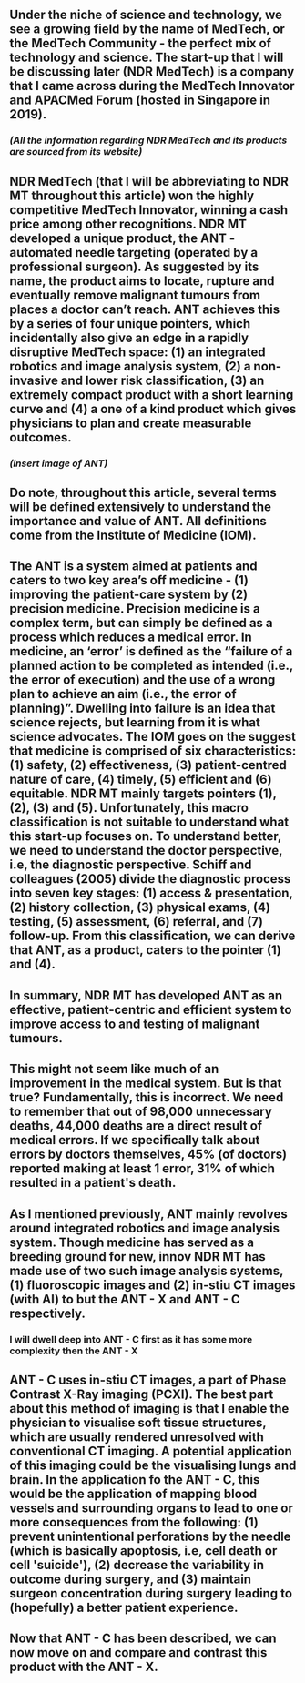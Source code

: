 ## Under the niche of science and technology, we see a growing field by the name of MedTech, or the MedTech Community - the perfect mix of technology and science. The start-up that I will be discussing later (**NDR MedTech**) is a company that I came across during the MedTech Innovator and **APACMed Forum** (hosted in Singapore in 2019).
### _(All the information regarding NDR MedTech and its products are sourced from its website)_
## NDR MedTech (that I will be abbreviating to NDR MT throughout this article) won the highly competitive MedTech Innovator, winning a cash price among other recognitions. NDR MT developed a unique product, the **ANT** - automated needle targeting (operated by a professional surgeon). As suggested by its name, the product aims to locate, rupture and eventually remove malignant tumours from places a doctor can’t reach. ANT achieves this by a series of four unique pointers, which incidentally also give an edge in a rapidly disruptive MedTech space: (1) an integrated robotics and image analysis system, (2) a non-invasive and lower risk classification, (3) an extremely compact product with a short learning curve and (4) a one of a kind product which gives physicians to plan and create measurable outcomes.
### _(insert image of ANT)_
## Do note, throughout this article, several terms will be defined extensively to understand the importance and value of ANT. All definitions come from the Institute of Medicine (IOM).
## The ANT is a system aimed at patients and caters to two key area’s off medicine - (1) improving the patient-care system by (2) **precision medicine**. Precision medicine is a complex term, but can simply be defined as a process which reduces a medical error. In medicine, an ‘error’ is defined as the “failure of a planned action to be completed as intended (i.e., the error of execution) and the use of a wrong plan to achieve an aim (i.e., the error of planning)”.  Dwelling into failure is an idea that science rejects, but learning from it is what science advocates. The IOM goes on the suggest that medicine is comprised of six characteristics: (1) safety, (2) effectiveness, (3) patient-centred nature of care, (4) timely, (5) efficient and (6) equitable. NDR MT mainly targets pointers (1), (2), (3) and (5). Unfortunately, this macro classification is not suitable to understand what this start-up focuses on. To understand better, we need to understand the doctor perspective, i.e, the diagnostic perspective. Schiff and colleagues (2005) divide the diagnostic process into seven key stages: (1) access & presentation, (2) history collection, (3) physical exams, (4) testing, (5) assessment, (6) referral, and (7) follow-up. From this classification, we can derive that ANT, as a product, caters to the pointer (1) and (4).
## In summary, NDR MT has developed ANT as an effective, patient-centric and efficient system to improve access to and testing of malignant tumours.
## This might not seem like much of an improvement in the medical system. But is that true? Fundamentally, this is incorrect. We need to remember that out of 98,000 unnecessary deaths, 44,000 deaths are a direct result of medical errors. If we specifically talk about errors by doctors themselves, 45% (of doctors) reported making at least 1 error, 31% of which resulted in a patient's death.
## As I mentioned previously, ANT mainly revolves around integrated robotics and image analysis system. Though medicine has served as a breeding ground for new, innov NDR MT has made use of two such image analysis systems, (1) fluoroscopic images and (2) in-stiu CT images (with AI) to but the **ANT - X** and **ANT - C** respectively.
### I will dwell deep into ANT - C first as it has some more complexity then the ANT - X
## ANT - C uses in-stiu CT images, a part of Phase Contrast X-Ray imaging (PCXI). The best part about this method of imaging is that I enable the physician to visualise soft tissue structures, which are usually rendered unresolved with conventional CT imaging. A potential application of this imaging could be the visualising lungs and brain. In the application fo the ANT - C, this would be the application of mapping blood vessels and surrounding organs to lead to one or more consequences from the following: (1) prevent unintentional perforations by the needle (which is basically apoptosis, i.e, cell death or cell 'suicide'), (2) decrease the variability in outcome during surgery, and (3) maintain surgeon concentration during surgery leading to (hopefully) a better patient experience.
## Now that ANT - C has been described, we can now move on and compare and contrast this product with the ANT - X.
